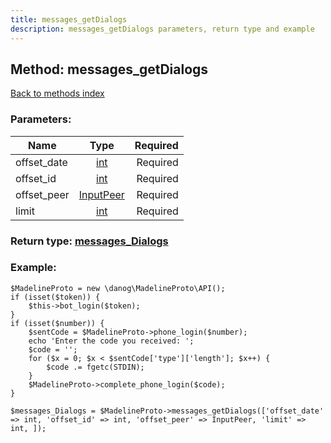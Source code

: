 ```yaml
---
title: messages_getDialogs
description: messages_getDialogs parameters, return type and example
---
```

## Method: messages\_getDialogs  
[Back to methods index](index.md)


### Parameters:

| Name     |    Type       | Required |
|----------|:-------------:|---------:|
|offset\_date|[int](../types/int.md) | Required|
|offset\_id|[int](../types/int.md) | Required|
|offset\_peer|[InputPeer](../types/InputPeer.md) | Required|
|limit|[int](../types/int.md) | Required|


### Return type: [messages\_Dialogs](../types/messages_Dialogs.md)

### Example:


```
$MadelineProto = new \danog\MadelineProto\API();
if (isset($token)) {
    $this->bot_login($token);
}
if (isset($number)) {
    $sentCode = $MadelineProto->phone_login($number);
    echo 'Enter the code you received: ';
    $code = '';
    for ($x = 0; $x < $sentCode['type']['length']; $x++) {
        $code .= fgetc(STDIN);
    }
    $MadelineProto->complete_phone_login($code);
}

$messages_Dialogs = $MadelineProto->messages_getDialogs(['offset_date' => int, 'offset_id' => int, 'offset_peer' => InputPeer, 'limit' => int, ]);
```